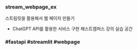 ### stream_webpage_ex
스트림릿을 활용해서 웹 페이지 만들기

- ChatGPT API를 활용한 서비스 구현 패스트캠퍼스 강의 실습 공간
### #fastapi #streamlit #webpage
